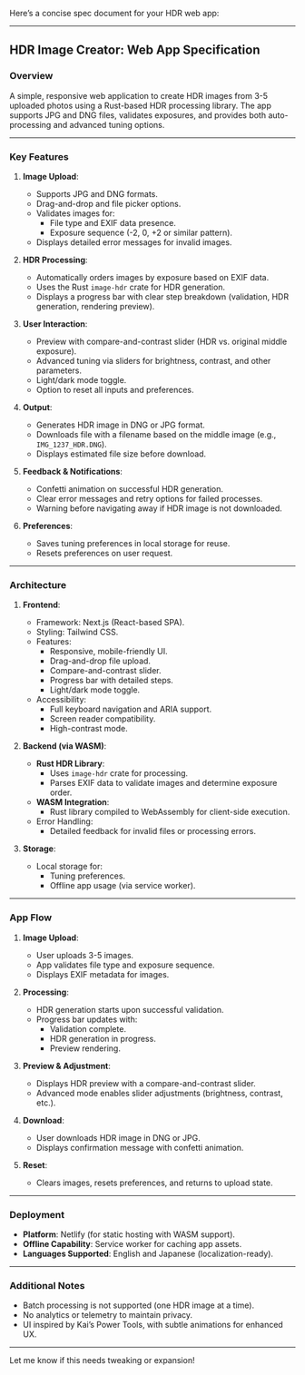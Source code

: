 Here’s a concise spec document for your HDR web app:

---

## **HDR Image Creator: Web App Specification**

### **Overview**
A simple, responsive web application to create HDR images from 3-5 uploaded photos using a Rust-based HDR processing library. The app supports JPG and DNG files, validates exposures, and provides both auto-processing and advanced tuning options.

---

### **Key Features**
1. **Image Upload**:
   - Supports JPG and DNG formats.
   - Drag-and-drop and file picker options.
   - Validates images for:
     - File type and EXIF data presence.
     - Exposure sequence (-2, 0, +2 or similar pattern).
   - Displays detailed error messages for invalid images.

2. **HDR Processing**:
   - Automatically orders images by exposure based on EXIF data.
   - Uses the Rust `image-hdr` crate for HDR generation.
   - Displays a progress bar with clear step breakdown (validation, HDR generation, rendering preview).

3. **User Interaction**:
   - Preview with compare-and-contrast slider (HDR vs. original middle exposure).
   - Advanced tuning via sliders for brightness, contrast, and other parameters.
   - Light/dark mode toggle.
   - Option to reset all inputs and preferences.

4. **Output**:
   - Generates HDR image in DNG or JPG format.
   - Downloads file with a filename based on the middle image (e.g., `IMG_1237_HDR.DNG`).
   - Displays estimated file size before download.

5. **Feedback & Notifications**:
   - Confetti animation on successful HDR generation.
   - Clear error messages and retry options for failed processes.
   - Warning before navigating away if HDR image is not downloaded.

6. **Preferences**:
   - Saves tuning preferences in local storage for reuse.
   - Resets preferences on user request.

---

### **Architecture**
1. **Frontend**:
   - Framework: Next.js (React-based SPA).
   - Styling: Tailwind CSS.
   - Features:
     - Responsive, mobile-friendly UI.
     - Drag-and-drop file upload.
     - Compare-and-contrast slider.
     - Progress bar with detailed steps.
     - Light/dark mode toggle.
   - Accessibility:
     - Full keyboard navigation and ARIA support.
     - Screen reader compatibility.
     - High-contrast mode.

2. **Backend (via WASM)**:
   - **Rust HDR Library**:
     - Uses `image-hdr` crate for processing.
     - Parses EXIF data to validate images and determine exposure order.
   - **WASM Integration**:
     - Rust library compiled to WebAssembly for client-side execution.
   - Error Handling:
     - Detailed feedback for invalid files or processing errors.

3. **Storage**:
   - Local storage for:
     - Tuning preferences.
     - Offline app usage (via service worker).

---

### **App Flow**
1. **Image Upload**:
   - User uploads 3-5 images.
   - App validates file type and exposure sequence.
   - Displays EXIF metadata for images.

2. **Processing**:
   - HDR generation starts upon successful validation.
   - Progress bar updates with:
     - Validation complete.
     - HDR generation in progress.
     - Preview rendering.

3. **Preview & Adjustment**:
   - Displays HDR preview with a compare-and-contrast slider.
   - Advanced mode enables slider adjustments (brightness, contrast, etc.).

4. **Download**:
   - User downloads HDR image in DNG or JPG.
   - Displays confirmation message with confetti animation.

5. **Reset**:
   - Clears images, resets preferences, and returns to upload state.

---

### **Deployment**
- **Platform**: Netlify (for static hosting with WASM support).
- **Offline Capability**: Service worker for caching app assets.
- **Languages Supported**: English and Japanese (localization-ready).

---

### **Additional Notes**
- Batch processing is not supported (one HDR image at a time).
- No analytics or telemetry to maintain privacy.
- UI inspired by Kai’s Power Tools, with subtle animations for enhanced UX.

---

Let me know if this needs tweaking or expansion!
